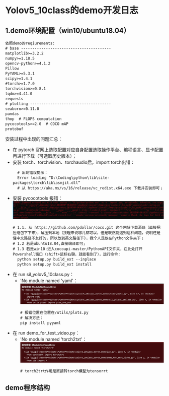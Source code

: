 # Yolov5_10class的demo开发日志

## 1.demo环境配置（win10/ubuntu18.04）
```
依照demo的reqiurements:
# base ----------------------------------------
matplotlib>=3.2.2
numpy>=1.18.5
opencv-python>=4.1.2
Pillow
PyYAML>=5.3.1
scipy>=1.4.1
#torch>=1.7.0
torchvision>=0.8.1
tqdm>=4.41.0
requests
# plotting ------------------------------------
seaborn>=0.11.0
pandas
thop  # FLOPS computation
pycocotools>=2.0  # COCO mAP
protobuf
```
安装过程中出现的问题汇总：
* 在 pytorch 官网上选取配置对应自身配置选取操作平台、编程语言、显卡配置再进行下载（可选取历史版本）；
* 安装 torch、torchvision、torchaudio后，import torch出错：
  ```
    # 出现错误提示：
    Error loading “D:\Coding\python\lib\site-packages\torch\lib\asmjit.dll“
    # 从 https://aka.ms/vs/16/release/vc_redist.x64.exe 下载并安装即可；
  ```
* 安装 pycocotools 报错：
    ![](https://github.com/minieyeqi/md/raw/main/images/demo_3.PNG)
  ```
  # 1.1. 从 https://github.com/pdollar/coco.git 这个网址下载源码（直接把压缩包下下来），解压到本地（按理来说哪儿都可以，但是既然能遇到这种问题，说明还是懂中文路径不友好的，所以放到英文路径下)，我个人是放在Python文件夹下；
  # 1.2 若是ubuntu18.04,直接编译即可;
  # 1.3 若是win10:进入cocoapi-master/PythonAPI文件夹，在此处打开Powershell窗口（shift+鼠标右键，就能看到了），运行命令：
    python setup.py build_ext --inplace
    python setup.py build_ext install
  ```
* 在 run sil_yolov5_10class.py： 
   * 'No module named 'yaml'：
        ![](https://github.com/minieyeqi/md/raw/main/images/demo_1.PNG)
        ```
        # 报错位置在位置在/utils/plots.py
        # 解决方法：
        pip install pyyaml
        ```
* 在 run demo_for_test_video.py：
  *  'No module named 'torch2txt'：
        ![](https://github.com/minieyeqi/md/raw/main/images/demo_2.PNG)
        ```
        # torch2trt作用是直接转torch模型为tensorrt
        ```
## demo程序结构
```

```
